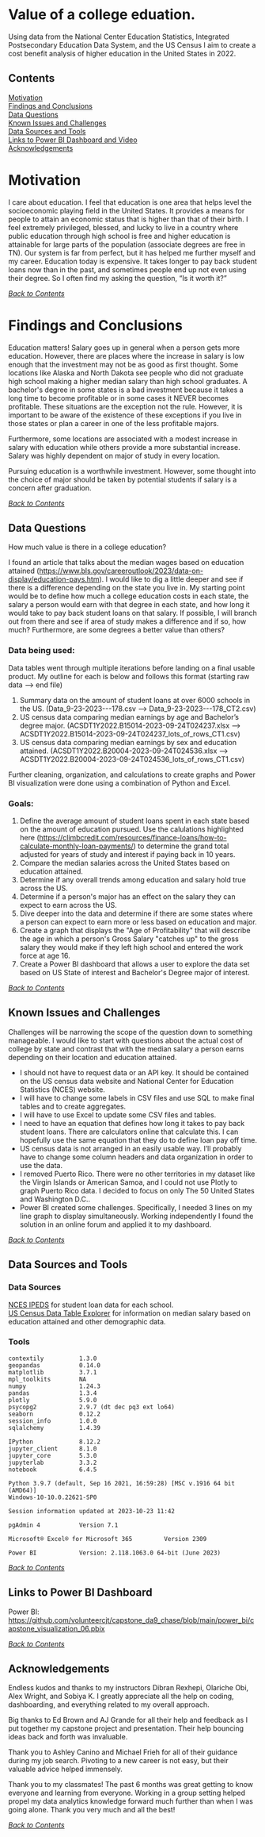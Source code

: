 # Value of a college eduation.
Using data from the National Center Education Statistics, Integrated Postsecondary Education Data System, and the US Census I aim to create a cost benefit analysis of higher education in the United States in 2022.

## Contents
[Motivation](#motivation)  
[Findings and Conclusions](#findings-and-conclusions)  
[Data Questions](#data-questions)  
[Known Issues and Challenges](#known-issues-and-challenges)  
[Data Sources and Tools](#data-sources-and-tools)  
[Links to Power BI Dashboard and Video](#links-to-power-bi-dashboard-and-video)  
[Acknowledgements](#Acknowledgements)

# Motivation

I care about education.  I feel that education is one area that helps level the socioeconomic playing field in the United States.  It provides a means for people to attain an economic status that is higher than that of their birth.  I feel extremely privileged, blessed, and lucky to live in a country where public education through high school is free and higher education is attainable for large parts of the population (associate degrees are free in TN).  Our system is far from perfect, but it has helped me further myself and my career.
Education today is expensive.  It takes longer to pay back student loans now than in the past, and sometimes people end up not even using their degree.  So I often find my asking the question, “Is it worth it?”

_[Back to Contents](#contents)_

# Findings and Conclusions

Education matters!  Salary goes up in general when a person gets more education.  However,  there are places where the increase in salary is low enough that the investment may not be as good as first thought.  Some locations like Alaska and North Dakota see people who did not graduate high school making a higher median salary than high school graduates.  A bachelor's degree in some states is a bad investment because it takes a long time to become profitable or in some cases it NEVER becomes profitable.  These situations are the exception not the rule.  However, it is important to be aware of the existence of these exceptions if you live in those states or plan a career in one of the less profitable majors.

Furthermore, some locations are associated with a modest increase in salary with education while others provide a more substantial increase.  Salary was highly dependent on major of study in every location.

Pursuing education is a worthwhile investment.  However, some thought into the choice of major should be taken by potential students if salary is a concern after graduation.

_[Back to Contents](#contents)_

## Data Questions

How much value is there in a college education?

I found an article that talks about the median wages based on education attained (https://www.bls.gov/careeroutlook/2023/data-on-display/education-pays.htm).  I would like to dig a little deeper and see if there is a difference depending on the state you live in.  My starting point would be to define how much a college education costs in each state, the salary a person would earn with that degree in each state, and how long it would take to pay back student loans on that salary.  If possible, I will branch out from there and see if area of study makes a difference and if so, how much?  Furthermore, are some degrees a better value than others? 

### Data being used:
Data tables went through multiple iterations before landing on a final usable product.  My outline for each is below and follows this format (starting raw data --> end file)

1.	Summary data on the amount of student loans at over 6000 schools in the US.  (Data_9-23-2023---178.csv --> Data_9-23-2023---178_CT2.csv)
2.	US census data comparing median earnings by age and Bachelor’s degree major.  (ACSDT1Y2022.B15014-2023-09-24T024237.xlsx --> ACSDT1Y2022.B15014-2023-09-24T024237_lots_of_rows_CT1.csv)
3.	US census data comparing median earnings by sex and education attained.  (ACSDT1Y2022.B20004-2023-09-24T024536.xlsx --> ACSDT1Y2022.B20004-2023-09-24T024536_lots_of_rows_CT1.csv)

Further cleaning, organization, and calculations to create graphs and Power BI visualization were done using a combination of Python and Excel.

### Goals:
1. Define the average amount of student loans spent in each state based on the amount of education pursued.  Use the calulations highlighted here (https://climbcredit.com/resources/finance-loans/how-to-calculate-monthly-loan-payments/) to determine the grand total adjusted for years of study and interest if paying back in 10 years.
2. Compare the median salaries across the United States based on education attained.
3. Determine if any overall trends among education and salary hold true across the US.
4. Determine if a person's major has an effect on the salary they can expect to earn across the US.
5. Dive deeper into the data and determine if there are some states where a person can expect to earn more or less based on education and major.
6. Create a graph that displays the "Age of Profitability" that will describe the age in which a person's Gross Salary "catches up" to the gross salary they would make if they left high school and entered the work force at age 16.
7. Create a Power BI dashboard that allows a user to explore the data set based on US State of interest and Bachelor's Degree major of interest.

_[Back to Contents](#contents)_

## Known Issues and Challenges

Challenges will be narrowing the scope of the question down to something manageable.  I would like to start with questions about the actual cost of college by state and contrast that with the median salary a person earns depending on their location and education attained.
- I should not have to request data or an API key.  It should be contained on the US census data website and National Center for Education Statistics (NCES) website.
- I will have to change some labels in CSV files and use SQL to make final tables and to create aggregates.
- I will have to use Excel to update some CSV files and tables.
- I need to have an equation that defines how long it takes to pay back student loans.  There are calculators online that calculate this.  I can hopefully use the same equation that they do to define loan pay off time.
- US census data is not arranged in an easily usable way.  I’ll probably have to change some column headers and data organization in order to use the data.
- I removed Puerto Rico.  There were no other territories in my dataset like the Virgin Islands or American Samoa, and I could not use Plotly to graph Puerto Rico data.  I decided to focus on only The 50 United States and Washington D.C..
- Power BI created some challenges.  Specifically, I needed 3 lines on my line graph to display simultaneously.  Working independently I found the solution in an online forum and applied it to my dashboard.

_[Back to Contents](#contents)_

## Data Sources and Tools
### Data Sources
[NCES IPEDS](https://nces.ed.gov/ipeds/datacenter/InstitutionByGroup.aspx?sid=1e5f717f-95f4-4c4b-8c06-ef444c74c84d&rtid=5) for student loan data for each school.  
[US Census Data Table Explorer](https://data.census.gov/table) for information on median salary based on education attained and other demographic data.

### Tools
```
contextily          1.3.0  
geopandas           0.14.0  
matplotlib          3.7.1  
mpl_toolkits        NA  
numpy               1.24.3  
pandas              1.3.4  
plotly              5.9.0  
psycopg2            2.9.7 (dt dec pq3 ext lo64)  
seaborn             0.12.2  
session_info        1.0.0  
sqlalchemy          1.4.39  

IPython             8.12.2  
jupyter_client      8.1.0  
jupyter_core        5.3.0  
jupyterlab          3.3.2  
notebook            6.4.5  

Python 3.9.7 (default, Sep 16 2021, 16:59:28) [MSC v.1916 64 bit (AMD64)]
Windows-10-10.0.22621-SP0

Session information updated at 2023-10-23 11:42  
```
```
pgAdmin 4           Version 7.1
```
```
Microsoft® Excel® for Microsoft 365         Version 2309
```
```
Power BI            Version: 2.118.1063.0 64-bit (June 2023)
```


_[Back to Contents](#contents)_

## Links to Power BI Dashboard

Power BI:  https://github.com/volunteercjt/capstone_da9_chase/blob/main/power_bi/capstone_visualization_06.pbix

_[Back to Contents](#contents)_

## Acknowledgements

Endless kudos and thanks to my instructors Dibran Rexhepi, Olariche Obi, Alex Wright, and Sobiya K.  I greatly appreciate all the help on coding, dashboarding, and everything related to my overall approach.

Big thanks to Ed Brown and AJ Grande for all their help and feedback as I put together my capstone project and presentation.  Their help bouncing ideas back and forth was invaluable.

Thank you to Ashley Canino and Michael Frieh for all of their guidance during my job search.  Pivoting to a new career is not easy, but their valuable advice helped immensely.

Thank you to my classmates!  The past 6 months was great getting to know everyone and learning from everyone.  Working in a group setting helped propel my data analytics knowledge forward much further than when I was going alone.  Thank you very much and all the best!

_[Back to Contents](#contents)_

